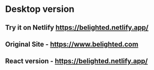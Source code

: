 # Desktop version

## Try it on Netlify https://belighted.netlify.app/

## Original Site - https://www.belighted.com

## React version - https://belighted.netlify.app/
